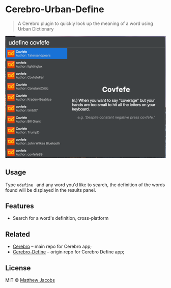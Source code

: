 # Cerebro-Urban-Define

> A Cerebro plugin to quickly look up the meaning of a word using Urban Dictionary

![](screenshot.png)

## Usage
Type `udefine ` and any word you'd like to search, the definition of the words found will be displayed in the results panel.

## Features

* Search for a word's definition, cross-platform

## Related

* [Cerebro](http://github.com/KELiON/cerebro) – main repo for Cerebro app;
* [Cerebro-Define](http://github.com/glja021/cerebro-define) – origin repo for Cerebro Define app;

## License

MIT © [Matthew Jacobs](https://github.com/codingmatty)